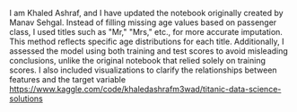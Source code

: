 I am Khaled Ashraf, and I have updated the notebook originally created by Manav Sehgal. Instead of filling missing age values based on passenger class, I used titles such as "Mr," "Mrs," etc., for more accurate imputation. This method reflects specific age distributions for each title. Additionally, I assessed the model using both training and test scores to avoid misleading conclusions, unlike the original notebook that relied solely on training scores. I also included visualizations to clarify the relationships between features and the target variable
https://www.kaggle.com/code/khaledashrafm3wad/titanic-data-science-solutions
